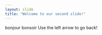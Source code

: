 ```yaml
---
layout: slide
title: "Welcome to our second slide!"
---
```

bonjour bonsoir
Use the left arrow to go back!
